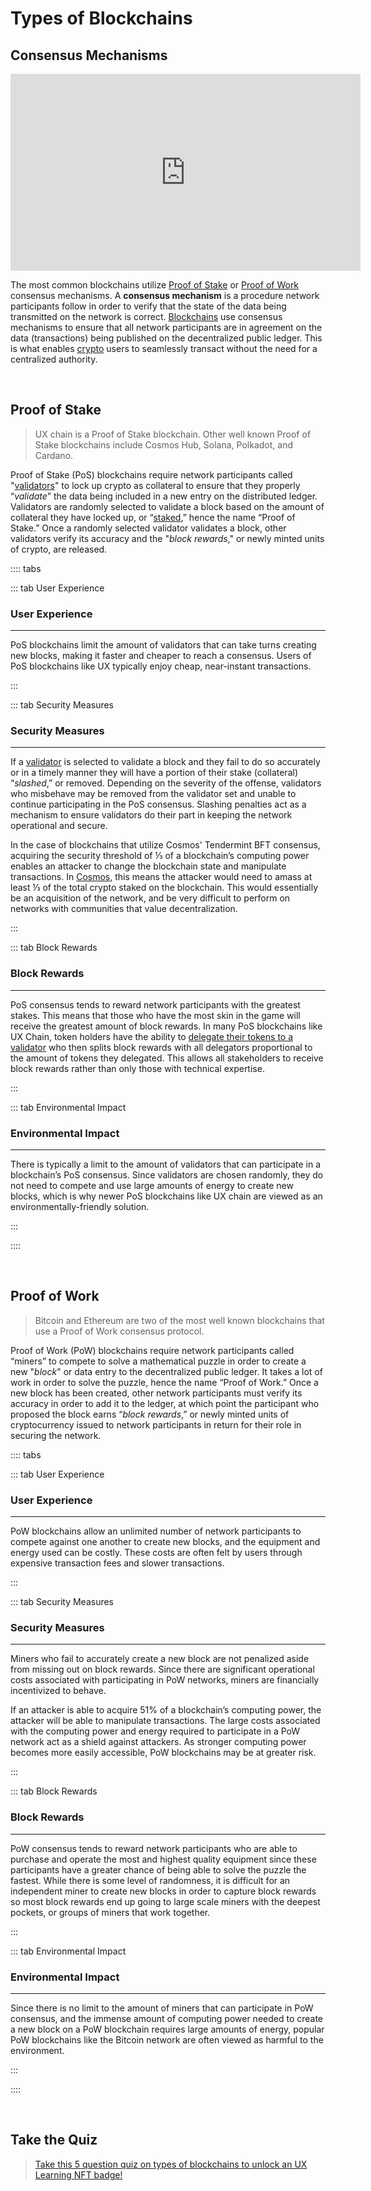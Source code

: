 # Types of Blockchains

## Consensus Mechanisms

<iframe width="560" height="315" src="https://www.youtube.com/embed/NA_r5ixEO4I" title="YouTube video player" frameborder="0" allow="accelerometer; autoplay; clipboard-write; encrypted-media; gyroscope; picture-in-picture" allowfullscreen></iframe>

The most common blockchains utilize [Proof of Stake](/learn-the-basics/blockchain-basics/types-of-blockchains.html#proof-of-stake) or [Proof of Work](/learn-the-basics/blockchain-basics/types-of-blockchains.html#proof-of-work) consensus mechanisms. A **consensus mechanism** is a procedure network participants follow in order to verify that the state of the data being transmitted on the network is correct. [Blockchains](/learn-the-basics/blockchain-basics/what-is-blockchain) use consensus mechanisms to ensure that all network participants are in agreement on the data (transactions) being published on the decentralized public ledger. This is what enables [crypto](/learn-the-basics/crypto-basics/what-is-crypto) users to seamlessly transact without the need for a centralized authority.

<br>

## Proof of Stake

> UX chain is a Proof of Stake blockchain. Other well known Proof of Stake blockchains include Cosmos Hub, Solana, Polkadot, and Cardano.

Proof of Stake (PoS) blockchains require network participants called "[validators](/learn-the-basics/staking-basics/what-is-validator)" to lock up crypto as collateral to ensure that they properly “_validate_” the data being included in a new entry on the distributed ledger. Validators are randomly selected to validate a block based on the amount of collateral they have locked up, or “[staked](/learn-the-basics/staking-basics/what-is-staking),” hence the name “Proof of Stake.” Once a randomly selected validator validates a block, other validators verify its accuracy and the "_block rewards_," or newly minted units of crypto, are released.

:::: tabs

::: tab User Experience

### User Experience

---

PoS blockchains limit the amount of validators that can take turns creating new blocks, making it faster and cheaper to reach a consensus. Users of PoS blockchains like UX typically enjoy cheap, near-instant transactions.

:::

::: tab Security Measures

### Security Measures

---

If a [validator](/learn-the-basics/staking-basics/what-is-validator) is selected to validate a block and they fail to do so accurately or in a timely manner they will have a portion of their stake (collateral) “_slashed_,” or removed. Depending on the severity of the offense, validators who misbehave may be removed from the validator set and unable to continue participating in the PoS consensus. Slashing penalties act as a mechanism to ensure validators do their part in keeping the network operational and secure.

In the case of blockchains that utilize Cosmos' Tendermint BFT consensus, acquiring the security threshold of ⅓ of a blockchain’s computing power enables an attacker to change the blockchain state and manipulate transactions. In [Cosmos](learn-the-basics/cosmos-basics/what-is-cosmos), this means the attacker would need to amass at least ⅓ of the total crypto staked on the blockchain. This would essentially be an acquisition of the network, and be very difficult to perform on networks with communities that value decentralization.

:::

::: tab Block Rewards

### Block Rewards

---

PoS consensus tends to reward network participants with the greatest stakes. This means that those who have the most skin in the game will receive the greatest amount of block rewards. In many PoS blockchains like UX Chain, token holders have the ability to [delegate their tokens to a validator](/users/staking-UX/staking-UX) who then splits block rewards with all delegators proportional to the amount of tokens they delegated. This allows all stakeholders to receive block rewards rather than only those with technical expertise.

:::

::: tab Environmental Impact

### Environmental Impact

---

There is typically a limit to the amount of validators that can participate in a blockchain’s PoS consensus. Since validators are chosen randomly, they do not need to compete and use large amounts of energy to create new blocks, which is why newer PoS blockchains like UX chain are viewed as an environmentally-friendly solution.

:::

::::

<br>

## Proof of Work

> Bitcoin and Ethereum are two of the most well known blockchains that use a Proof of Work consensus protocol.

Proof of Work (PoW) blockchains require network participants called “miners” to compete to solve a mathematical puzzle in order to create a new "_block_" or data entry to the decentralized public ledger. It takes a lot of work in order to solve the puzzle, hence the name “Proof of Work.” Once a new block has been created, other network participants must verify its accuracy in order to add it to the ledger, at which point the participant who proposed the block earns “_block rewards_,” or newly minted units of cryptocurrency issued to network participants in return for their role in securing the network.

:::: tabs

::: tab User Experience

### User Experience

---

PoW blockchains allow an unlimited number of network participants to compete against one another to create new blocks, and the equipment and energy used can be costly. These costs are often felt by users through expensive transaction fees and slower transactions.

:::

::: tab Security Measures

### Security Measures

---

Miners who fail to accurately create a new block are not penalized aside from missing out on block rewards. Since there are significant operational costs associated with participating in PoW networks, miners are financially incentivized to behave.

If an attacker is able to acquire 51% of a blockchain’s computing power, the attacker will be able to manipulate transactions. The large costs associated with the computing power and energy required to participate in a PoW network act as a shield against attackers. As stronger computing power becomes more easily accessible, PoW blockchains may be at greater risk.

:::

::: tab Block Rewards

### Block Rewards

---

PoW consensus tends to reward network participants who are able to purchase and operate the most and highest quality equipment since these participants have a greater chance of being able to solve the puzzle the fastest. While there is some level of randomness, it is difficult for an independent miner to create new blocks in order to capture block rewards so most block rewards end up going to large scale miners with the deepest pockets, or groups of miners that work together.

:::

::: tab Environmental Impact

### Environmental Impact

---

Since there is no limit to the amount of miners that can participate in PoW consensus, and the immense amount of computing power needed to create a new block on a PoW blockchain requires large amounts of energy, popular PoW blockchains like the Bitcoin network are often viewed as harmful to the environment.

:::

::::

<br>

## Take the Quiz

> [Take this 5 question quiz on types of blockchains to unlock an UX Learning NFT badge!](https://forms.gle/jHcSaY8LPp3sZvP1A)
